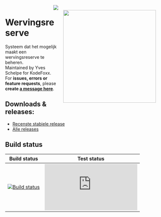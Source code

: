 <img align="right" style="margin: 16px;" width="300" src="https://image.ibb.co/nxA5TR/kodefoxx_colors_projects_yvesschelpecontact.png"/>
<img align="right" src="https://ci.appveyor.com/api/projects/status/a8kfk2mna19351u6/branch/master?svg=true" />

# Wervingsreserve
Systeem dat het mogelijk maakt een wervingsreserve te beheren. <br/>Maintained by Yves Schelpe for KodeFoxx. For **issues, errors or feature requests**, please **create <a href="https://github.com/KodeFoxx-Projects/Wervingsreserve/issues/new">a message here</a>**.

## Downloads & releases: 
  - [Recenste stabiele release](https://github.com/KodeFoxx-Projects/Wervingsreserve/releases/latest)
  - [Alle releases](https://github.com/KodeFoxx-Projects/Wervingsreserve/releases/)

## Build status
Build status | Test status
--- | --- 
[![Build status](https://ci.appveyor.com/api/projects/status/a8kfk2mna19351u6/branch/master?svg=true)](https://ci.appveyor.com/project/aredfox/wervingsreserve/branch/master) | [![Test status](http://flauschig.ch/batch.php?type=tests&account=aredfox&slug=kostenverdeling)](https://ci.appveyor.com/project/aredfox/wervingsreserve/build/tests)
